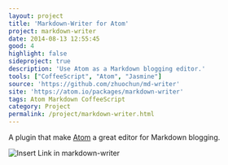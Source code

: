 ```yaml
---
layout: project
title: 'Markdown-Writer for Atom'
project: markdown-writer
date: 2014-08-13 12:55:45
good: 4
highlight: false
sideproject: true
description: 'Use Atom as a Markdown blogging editor.'
tools: ["CoffeeScript", "Atom", "Jasmine"]
source: 'https://github.com/zhuochun/md-writer'
site: 'https://atom.io/packages/markdown-writer'
tags: Atom Markdown CoffeeScript
category: Project
permalink: /project/markdown-writer.html
---
```


A plugin that make [Atom](https://atom.io/) a great editor for Markdown blogging.

![Insert Link in markdown-writer](http://i.imgur.com/F9dLWsH.png)

